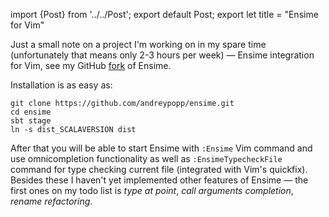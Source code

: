import {Post} from '../../Post';
export default Post;
export let title = "Ensime for Vim"

Just a small note on a project I'm working on in my spare time (unfortunately
that means only 2-3 hours per week) — Ensime integration for Vim, see my GitHub
[fork][1] of Ensime.

Installation is as easy as:

    git clone https://github.com/andreypopp/ensime.git
    cd ensime
    sbt stage
    ln -s dist_SCALAVERSION dist

After that you will be able to start Ensime with `:Ensime` Vim command and use
omnicompletion functionality as well as `:EnsimeTypecheckFile` command for
type checking current file (integrated with Vim's quickfix). Besides these I
haven't yet implemented other features of Ensime — the first ones on my todo
list is *type at point*, *call arguments completion*, *rename refactoring*.

[1]: https://github.com/andreypopp/ensime
